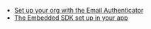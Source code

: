* [Set up your org with the Email Authenticator  ](/docs/guides/set-up-org/#set-up-your-okta-org-for-a-multifactor-use-case)
* [The Embedded SDK set up in your app](/docs/guides/oie-embedded-common-download-setup-app/nodejs/main/)
</br>
